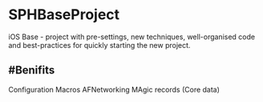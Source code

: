 # SPHBaseProject
iOS Base - project with pre-settings, new techniques, well-organised code and best-practices for quickly starting the new project.

#Benifits
-----------
Configuration 
Macros
AFNetworking
MAgic records (Core data)
